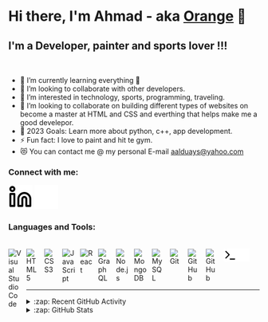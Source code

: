 # Hi there, I'm Ahmad - aka [Orange][linkedin] 👋 



## I'm a Developer, painter and sports lover !!!

<br/>


<!-- 🔭 Check out my VS Code course: [Become A VS Code SuperHero!][course]! -->
- 🌱 I’m currently learning everything  🤣 
- 👯 I’m looking to collaborate with other developers.
- 👀 I’m interested in technology, sports, programming, traveling.
- 💞️ I’m looking to collaborate on building different types of websites on become a 
    master at HTML and CSS and everthing that helps make me a good develepor.
- 🥅 2023 Goals: Learn more about python, c++, app development.
- ⚡ Fun fact: I love to paint and hit te gym.
- 😻 You can contact me @ my personal E-mail aalduays@yahoo.com



### Connect with me:


[![website](./img/linkedin-light.svg)](https://linkedin.com/in/ahmadaza#gh#gh-light-mode-only)
[![website](./img/linkedin-dark.svg)](https://linkedin.com/in/ahmadaza#gh#gh-dark-mode-only)
&nbsp;&nbsp;

### Languages and Tools:
<br />

<img align="left" alt="Visual Studio Code" width="26px" src="http://cdn.jsdelivr.net/gh/devicons/devicon/icons/vscode/vscode-original.svg" style="padding-right:10px;"/>
<img align="left" alt="HTML5" width="26px" src="https://cdn.jsdelivr.net/gh/devicons/devicon/icons/html5/html5-original.svg" style="padding-right:10px;" />
<img align="left" alt="CSS3" width="26px" src="https://cdn.jsdelivr.net/gh/devicons/devicon/icons/css3/css3-original.svg" style="padding-right:10px;" />
<img align="left" alt="JavaScript" width="26px" src="https://cdn.jsdelivr.net/gh/devicons/devicon/icons/javascript/javascript-original.svg" style="padding-right:10px;"/>
<img align="left" alt="React" width="26px" src="https://cdn.jsdelivr.net/gh/devicons/devicon/icons/react/react-original.svg" style="padding-right:10px;" />
<img align="left" alt="GraphQL" width="26px" src="https://cdn.jsdelivr.net/gh/devicons/devicon/icons/graphql/graphql-plain.svg" style="padding-right:10px;" />
<img align="left" alt="Node.js" width="26px" src="https://cdn.jsdelivr.net/gh/devicons/devicon/icons/nodejs/nodejs-original.svg" style="padding-right:10px;" />
<img align="left" alt="MongoDB" width="26px" src="https://cdn.jsdelivr.net/gh/devicons/devicon/icons/mongodb/mongodb-original.svg" style="padding-right:10px;" />
<img align="left" alt="MySQL" width="26px" src="https://cdn.jsdelivr.net/gh/devicons/devicon/icons/mysql/mysql-original.svg" style="padding-right:10px;" />
<img align="left" alt="Git" width="26px" src="https://cdn.jsdelivr.net/gh/devicons/devicon/icons/git/git-original.svg" style="padding-right:10px;" />
<img align="left" alt="GitHub" width="26px" src="https://user-images.githubusercontent.com/3369400/139447912-e0f43f33-6d9f-45f8-be46-2df5bbc91289.png" style="padding-right:10px;" /> 
<img align="left" alt="GitHub" width="26px" src="https://user-images.githubusercontent.com/3369400/139448065-39a229ba-4b06-434b-bc67-616e2ed80c8f.png" style="padding-right:10px;" />
<img align="left" alt="Terminal" width="26px" src="./img/terminal-light.svg" />
<img align="left" alt="Terminal" width="26px" src="./img/terminal-dark.svg" />
<br />
<br />
<br />






<br />


<!-- ### 📕 Latest Blog Posts

 BLOG-POST-LIST:START 
- [Getting Started with MongoDB &amp; Mongoose](https://dev.to/codestackr/getting-started-with-mongodb-mongoose-2h6a)
- 
➡️ [more blog posts...](https://codestackr.com) -->

---

<details>
  <summary>:zap: Recent GitHub Activity</summary>
  
<!--START_SECTION:activity-->
1. 🎉 Merged PR [#1](https://github.com/maaccddrree/Breaking-Bad-Web/pull/1) in [maaccddrree/Breaking-Bad-Web](https://github.com/maaccddrree/Breaking-Bad-Web)
2. 💪 Opened PR [#1](https://github.com/maaccddrree/Counter-App/pull/1) in [maaccddrree/Counter-App](https://github.com/maaccddrree/Counter-App)
3. 💪 Opened PR [#1](https://github.com/maaccddrree/coffee-shop-menu-proj/pull/1) in [maaccddrree/coffee-shop-menu-proj](https://github.com/maaccddrree/coffee-shop-menu-proj)
4. 🎉 Merged PR [#1](https://github.com/maaccddrree/personal-website/pull/1) in [maaccddrree/personal-website](https://github.com/maaccddrree/personal-website)
5. 🎉 Merged PR [#120](https://github.com/maaccddrree/sf-new/pull/120) in [maaccddrree/sf-new](https://github.com/maaccddrree/sf-new)
<!--END_SECTION:activity-->

</details>

<details>
  <summary>:zap: GitHub Stats</summary>

  <img align="left" alt="maaccddrree's GitHub Stats" src="https://github-readme-stats.vercel.app/api?username=maaccddrree&show_icons=true&hide_border=false&title_color=ff652f&icon_color=FFE400&bg_color=09131B&text_color=ffffff&border_color=0c1a25" />

</details>



<!-- [twitter]: ht -->
[linkedin]: https://linkedin.com/in/ahmadaza
<!-- [instagram]: -->
[linkedin]: https://linkedin.com/in/ahmadaza
